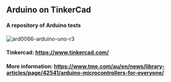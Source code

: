 ## Arduino on TinkerCad
####  A repository of Arduino tests

![ard0066-arduino-uno-r3](https://github.com/leakydishes/arduino_tests/assets/79079577/ab4ec1ad-efd7-463c-b8d0-4392f148c3e9)

#### Tinkercad: https://www.tinkercad.com/
#### More information: https://www.tme.com/au/en/news/library-articles/page/42541/arduino-microcontrollers-for-everyone/
